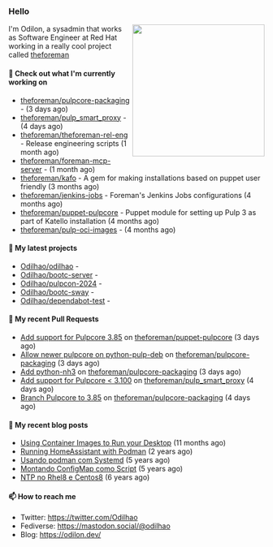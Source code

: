 ### Hello

<img align="right" src="https://avatars.githubusercontent.com/odilhao" width="260">

I'm Odilon, a sysadmin that works as Software Engineer at Red Hat working in a really cool project called [theforeman](https://theforeman.org/)

#### 👷 Check out what I'm currently working on

- [theforeman/pulpcore-packaging](https://github.com/theforeman/pulpcore-packaging) -  (3 days ago)
- [theforeman/pulp_smart_proxy](https://github.com/theforeman/pulp_smart_proxy) -  (4 days ago)
- [theforeman/theforeman-rel-eng](https://github.com/theforeman/theforeman-rel-eng) - Release engineering scripts (1 month ago)
- [theforeman/foreman-mcp-server](https://github.com/theforeman/foreman-mcp-server) -  (1 month ago)
- [theforeman/kafo](https://github.com/theforeman/kafo) - A gem for making installations based on puppet user friendly (3 months ago)
- [theforeman/jenkins-jobs](https://github.com/theforeman/jenkins-jobs) - Foreman&#39;s Jenkins Jobs configurations (4 months ago)
- [theforeman/puppet-pulpcore](https://github.com/theforeman/puppet-pulpcore) - Puppet module for setting up Pulp 3 as part of Katello installation (4 months ago)
- [theforeman/pulp-oci-images](https://github.com/theforeman/pulp-oci-images) -  (4 months ago)

#### 🌱 My latest projects

- [Odilhao/odilhao](https://github.com/Odilhao/odilhao) - 
- [Odilhao/bootc-server](https://github.com/Odilhao/bootc-server) - 
- [Odilhao/pulpcon-2024](https://github.com/Odilhao/pulpcon-2024) - 
- [Odilhao/bootc-sway](https://github.com/Odilhao/bootc-sway) - 
- [Odilhao/dependabot-test](https://github.com/Odilhao/dependabot-test) - 

#### 🔨 My recent Pull Requests

- [Add support for Pulpcore 3.85](https://github.com/theforeman/puppet-pulpcore/pull/392) on [theforeman/puppet-pulpcore](https://github.com/theforeman/puppet-pulpcore) (3 days ago)
- [Allow newer pulpcore on python-pulp-deb](https://github.com/theforeman/pulpcore-packaging/pull/2179) on [theforeman/pulpcore-packaging](https://github.com/theforeman/pulpcore-packaging) (3 days ago)
- [Add python-nh3](https://github.com/theforeman/pulpcore-packaging/pull/2178) on [theforeman/pulpcore-packaging](https://github.com/theforeman/pulpcore-packaging) (3 days ago)
- [Add support for Pulpcore &lt; 3.100](https://github.com/theforeman/pulp_smart_proxy/pull/44) on [theforeman/pulp_smart_proxy](https://github.com/theforeman/pulp_smart_proxy) (4 days ago)
- [Branch Pulpcore to 3.85](https://github.com/theforeman/pulpcore-packaging/pull/2146) on [theforeman/pulpcore-packaging](https://github.com/theforeman/pulpcore-packaging) (4 days ago)

#### 📜 My recent blog posts

- [Using Container Images to Run your Desktop](https://odilon.dev/2024/10/29/building-a-desktop-with-bootc/) (11 months ago)
- [Running HomeAssistant with Podman](https://odilon.dev/2022/12/20/homeassistant-with-podman/) (2 years ago)
- [Usando podman com Systemd](https://odilon.dev/2020/06/30/usando-podman-com-systemd/) (5 years ago)
- [Montando ConfigMap como Script](https://odilon.dev/2020/03/08/montando-configmap-como-script/) (5 years ago)
- [NTP no Rhel8 e Centos8](https://odilon.dev/2019/09/17/2019-09-17-ntp-rhel8-centos8/) (6 years ago)


#### 📫 How to reach me

- Twitter: https://twitter.com/Odilhao
- Fediverse: https://mastodon.social/@odilhao
- Blog: https://odilon.dev/
